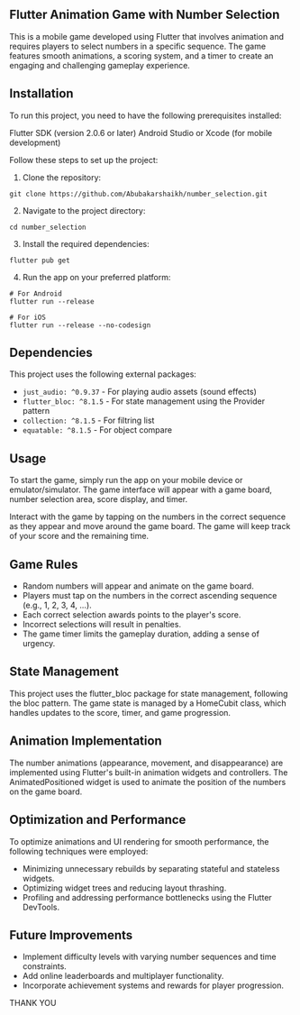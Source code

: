 ## Flutter Animation Game with Number Selection
This is a mobile game developed using Flutter that involves animation and requires players to select numbers in a specific sequence. The game features smooth animations, a scoring system, and a timer to create an engaging and challenging gameplay experience.

## Installation
To run this project, you need to have the following prerequisites installed:

Flutter SDK (version 2.0.6 or later)
Android Studio or Xcode (for mobile development)

Follow these steps to set up the project:

1. Clone the repository:
```
git clone https://github.com/Abubakarshaikh/number_selection.git
```

2. Navigate to the project directory:

```
cd number_selection
```
3. Install the required dependencies:
```
flutter pub get
```
4. Run the app on your preferred platform:
```
# For Android
flutter run --release

# For iOS
flutter run --release --no-codesign
```
## Dependencies
This project uses the following external packages:

- `just_audio: ^0.9.37` - For playing audio assets (sound effects)
- `flutter_bloc: ^8.1.5` - For state management using the Provider pattern
- `collection: ^8.1.5` - For filtring list
- `equatable: ^8.1.5` - For object compare

## Usage
To start the game, simply run the app on your mobile device or emulator/simulator. The game interface will appear with a game board, number selection area, score display, and timer.

Interact with the game by tapping on the numbers in the correct sequence as they appear and move around the game board. The game will keep track of your score and the remaining time.

## Game Rules

- Random numbers will appear and animate on the game board.
- Players must tap on the numbers in the correct ascending sequence (e.g., 1, 2, 3, 4, ...).
- Each correct selection awards points to the player's score.
- Incorrect selections will result in penalties.
- The game timer limits the gameplay duration, adding a sense of urgency.


## State Management
This project uses the flutter_bloc package for state management, following the bloc pattern. The game state is managed by a HomeCubit class, which handles updates to the score, timer, and game progression.

## Animation Implementation
The number animations (appearance, movement, and disappearance) are implemented using Flutter's built-in animation widgets and controllers. The AnimatedPositioned widget is used to animate the position of the numbers on the game board.


## Optimization and Performance
To optimize animations and UI rendering for smooth performance, the following techniques were employed:

- Minimizing unnecessary rebuilds by separating stateful and stateless widgets.
- Optimizing widget trees and reducing layout thrashing.
- Profiling and addressing performance bottlenecks using the Flutter DevTools.

## Future Improvements

- Implement difficulty levels with varying number sequences and time constraints.
- Add online leaderboards and multiplayer functionality.
- Incorporate achievement systems and rewards for player progression.

THANK YOU